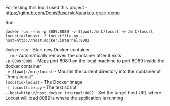 For testing this tool I used this project - https://github.com/DenisBuserski/quarkus-grpc-demo

Run:
```
docker run --rm -p 8089:8089 -v $(pwd):/mnt/locust -w /mnt/locust locustio/locust -f locustfile.py --host=http://host.docker.internal:8082
```

`docker run` - Start new Docker container <br>
`--rm` - Automatically removes the container after it exits <br>
`-p 8089:8089` - Maps port 8089 on the local machine to port 8089 inside the docker container <br>
`-v ${pwd}:/mnt/locust` - Mounts the current directory into the container at "/mnt/locust" <br>
`locustio/locust` - The Docker image <br>
`-f locustfile.py` - The test script <br>
`--host=http://host.docker.internal:8082` - Set the target host URL where Locust will load 8082 is where the application is running <br>
